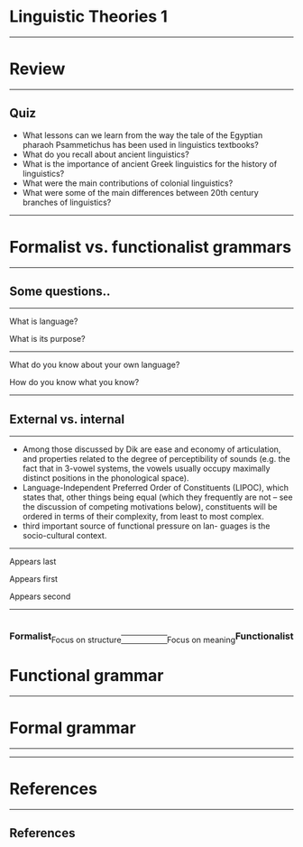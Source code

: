 

# Linguistic Theories 1

---

# Review

---

## Quiz

- What lessons can we learn from the way the tale of the Egyptian pharaoh Psammetichus has been used in linguistics textbooks?
- What do you recall about ancient linguistics?
- What is the importance of ancient Greek linguistics for the history of linguistics?
- What were the main contributions of colonial linguistics?
- What were some of the main differences between 20th century branches of linguistics?

---

# Formalist vs. functionalist grammars

---

## Some questions..

---

What is language?  

What is its purpose?

---

What do you know about your own language?  

How do you know what you know?

---

## External vs. internal 


---


-  Among those discussed by Dik are ease and economy of articulation, and properties related to the degree of perceptibility of sounds (e.g. the fact that in 3-vowel systems, the vowels usually occupy maximally distinct positions in the phonological space).
-  Language-Independent Preferred Order of Constituents (LIPOC), which states that, other things being equal (which they frequently are not – see the discussion of competing motivations below), constituents will be ordered in terms of their complexity, from least to most complex.
-  third important source of functional pressure on lan- guages is the socio-cultural context.


---


<p class="fragment" data-fragment-index="1">Appears last</p>
<p class="fragment" data-fragment-index="1">Appears first</p>
<p class="fragment" data-fragment-index="2">Appears second</p>


---


<h3 style="text-align: left; float: left;">Formalist</h3>
<h3 style="text-align: right; float: right;">Functionalist</h3>

												
<br>

<p class="fragment" data-fragment-index="1" style="text-align: left; float: left;">Focus on structure</p>

<p class="fragment" data-fragment-index="1" style="text-align: right; float: right;">Focus on meaning</p>
	



---



<div id = "left">


</div>



<div id = "right">


</div>




---

# Functional grammar

---

# Formal grammar

---



---


# References

---

## References


<div id = "refs">

